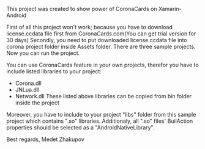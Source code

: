 This project was created to show power of CoronaCards on Xamarin-Android

First of all this project won't work; because you have to download license.ccdata file first from CoronaCards.com(You can get trial version for 30 days)
Secondly, you need to put downloaded license.ccdata file into corona project folder inside Assets folder. There are three sample projects.
Now you can run the project.

You can use CoronaCards feature in your own projects, therefor you have to include listed libraries to your project:
- Corona.dll
- JNLua.dll
- Network.dll
These listed above libraries can be copied from bin folder inside the project

Moreover, you have to include to your project "libs" folder from this sample project which contains ".so" libraries. Additionaly, all ".so" files' BuilAction properties should be selected as a "AndroidNativeLibrary".

Best regards,
Medet Zhakupov